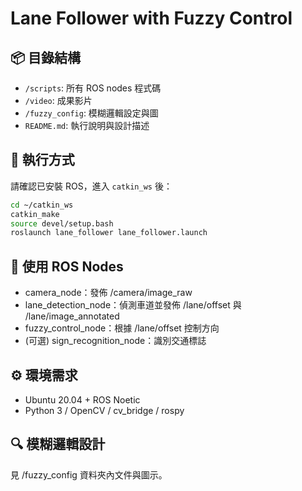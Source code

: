 # Lane Follower with Fuzzy Control

## 📦 目錄結構
- `/scripts`: 所有 ROS nodes 程式碼
- `/video`: 成果影片
- `/fuzzy_config`: 模糊邏輯設定與圖
- `README.md`: 執行說明與設計描述

## 🚀 執行方式
請確認已安裝 ROS，進入 `catkin_ws` 後：
```bash
cd ~/catkin_ws
catkin_make
source devel/setup.bash
roslaunch lane_follower lane_follower.launch
```

## 🤖 使用 ROS Nodes
- camera_node：發佈 /camera/image_raw
- lane_detection_node：偵測車道並發佈 /lane/offset 與 /lane/image_annotated
- fuzzy_control_node：根據 /lane/offset 控制方向
- (可選) sign_recognition_node：識別交通標誌

## ⚙️ 環境需求
- Ubuntu 20.04 + ROS Noetic
- Python 3 / OpenCV / cv_bridge / rospy

## 🔍 模糊邏輯設計
見 /fuzzy_config 資料夾內文件與圖示。
